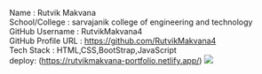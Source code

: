 Name : Rutvik Makvana <br />
School/College : sarvajanik college of engineering and technology <br />
GitHub Username : RutvikMakvana4 <br />
GitHub Profile URL : https://github.com/RutvikMakvana4 <br />
Tech Stack : HTML,CSS,BootStrap,JavaScript <br />
deploy: (https://rutvikmakvana-portfolio.netlify.app/)
![](https://github.com/RutvikMakvana4/Hacktoberfest-2022/blob/portfolio/Basic%20Portfolios/RutvikMakvana4/images/1.png)

